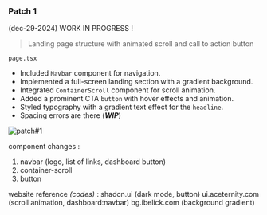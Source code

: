 ### Patch 1 
(dec-29-2024)
 WORK IN PROGRESS !

> Landing page structure with animated scroll and call to action button

`page.tsx`
- Included `Navbar` component for navigation.
- Implemented a full-screen landing section with a gradient background.
- Integrated `ContainerScroll` component for scroll animation.
- Added a prominent CTA `button` with hover effects and animation.
- Styled typography with a gradient text effect for the `headline`.
- Spacing errors are there (***WIP***)


![patch#1](https://github.com/user-attachments/assets/2fb97a35-b9bc-4e30-86ee-f4e7c574c031)


component changes :

1. navbar (logo, list of links, dashboard button)
2. container-scroll 
3. button

website reference _(codes)_ :
shadcn.ui  (dark mode, button)
ui.aceternity.com (scroll animation, dashboard:navbar)
bg.ibelick.com (background gradient)
